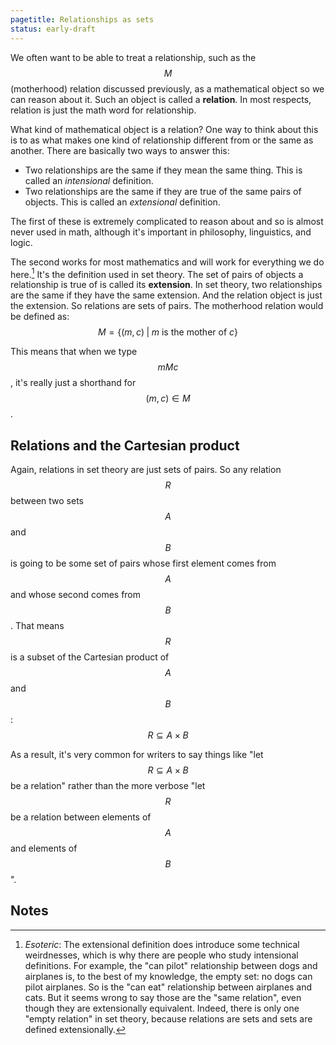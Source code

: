 ```yaml
---
pagetitle: Relationships as sets
status: early-draft
---
```

We often want to be able to treat a relationship, such as the $$M$$ (motherhood) relation discussed previously, as a mathematical object so we can reason about it.  Such an object is called a **relation**.  In most respects, relation is just the math word for relationship.

What kind of mathematical object is a relation?  One way to think about this is to as what makes one kind of relationship different from or the same as another.  There are basically two ways to answer this:

* Two relationships are the same if they mean the same thing.  This is called an *intensional* definition.
* Two relationships are the same if they are true of the same pairs of objects.  This is called an *extensional* definition.

The first of these is extremely complicated to reason about and so is almost never used in math, although it's important in philosophy, linguistics, and logic.

The second works for most mathematics and will work for everything we do here.[^1] It's the definition used in set theory.  The set of pairs of objects a relationship is true of is called its **extension**.  In set theory, two relationships are the same if they have the same extension.  And the relation object is just the extension.  So relations are sets of pairs.  The motherhood relation would be defined as:
$$
M = \{(m,c) \; | \; m \text{ is the mother of }c\}
$$

This means that when we type $$mMc$$, it's really just a shorthand for $$(m,c)\in M$$.

## Relations and the Cartesian product

Again, relations in set theory are just sets of pairs.  So any relation $$R$$ between two sets $$A$$ and $$B$$ is going to be some set of pairs whose first element comes from $$A$$ and whose second comes from $$B$$.  That means $$R$$ is a subset of the Cartesian product of $$A$$ and $$B$$:
$$
R\subseteq A\times B
$$

As a result, it's very common for writers to say things like "let $$R\subseteq A\times B$$ be a relation" rather than the more verbose "let $$R$$ be a relation between elements of $$A$$ and elements of $$B$$".

## Notes

[^1]: *Esoteric*: The extensional definition does introduce some technical weirdnesses, which is why there are people who study intensional definitions.  For example, the "can pilot" relationship between dogs and airplanes is, to the best of my knowledge, the empty set: no dogs can pilot airplanes.  So is the "can eat" relationship between airplanes and cats.  But it seems wrong to say those are the "same relation", even though they are extensionally equivalent. Indeed, there is only one "empty relation" in set theory, because relations are sets and sets are defined extensionally.